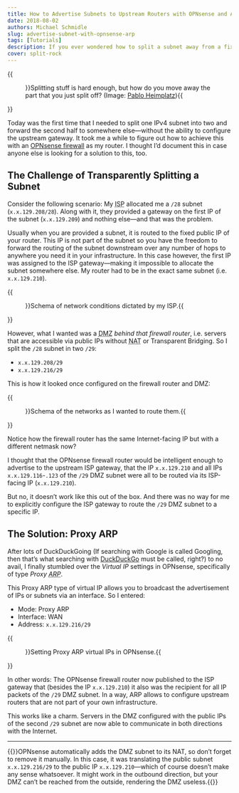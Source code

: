 ```yaml
---
title: How to Advertise Subnets to Upstream Routers with OPNsense and ARP
date: 2018-08-02
authors: Michael Schmidle
slug: advertise-subnet-with-opnsense-arp
tags: [Tutorials]
description: If you ever wondered how to split a subnet away from a fixed upstream gateway, here’s how you can achieve this with ARP in OPNsense. 
cover: split-rock
---
```


{{<figure src="/media/split-rock.jpg">}}Splitting stuff is hard enough, but how do you move away the part that you just split off? (Image: [Pablo Heimplatz](https://unsplash.com/photos/an3qaxZ-2bY)){{</figure>}}

Today was the first time that I needed to split one IPv4 subnet into two and forward the second half to somewhere else—without the ability to configure the upstream gateway. It took me a while to figure out how to achieve this with an [OPNsense firewall](https://opnsense.org/) as my router. I thought I’d document this in case anyone else is looking for a solution to this, too.

## The Challenge of Transparently Splitting a Subnet

Consider the following scenario: My <abbr title="Internet Service Provider">ISP</abbr> allocated me a ``/28`` subnet (``x.x.129.208/28``). Along with it, they provided a gateway on the first IP of the subnet (``x.x.129.209``) and nothing else—and that was the problem.

Usually when you are provided a subnet, it is routed to the fixed public IP of your router. This IP is not part of the subnet so you have the freedom to forward the routing of the subnet downstream over any number of hops to anywhere you need it in your infrastructure. In this case however, the first IP was assigned to the ISP gateway—making it impossible to allocate the subnet somewhere else. My router had to be in the exact same subnet (i.e. ``x.x.129.210``).

{{<figure src="/media/advertise-subnet-with-opnsense-arp-1.png">}}Schema of network conditions dictated by my ISP.{{</figure>}}

However, what I wanted was a <abbr title="Demilitarized Zone">DMZ</abbr> *behind that firewall router*, i.e. servers that are accessible via public IPs without <abbr title="Network Address Translation">NAT</abbr> or Transparent Bridging. So I split the ``/28`` subnet in two ``/29``:

* ``x.x.129.208/29``
* ``x.x.129.216/29``

This is how it looked once configured on the firewall router and DMZ:

{{<figure src="/media/advertise-subnet-with-opnsense-arp-2.png">}}Schema of the networks as I wanted to route them.{{</figure>}}

Notice how the firewall router has the same Internet-facing IP but with a different netmask now?

I thought that the OPNsense firewall router would be intelligent enough to advertise to the upstream ISP gateway, that the IP ``x.x.129.210`` and all IPs ``x.x.129.116``-``.123`` of the ``/29`` DMZ subnet were all to be routed via its ISP-facing IP (``x.x.129.210``).

But no, it doesn’t work like this out of the box. And there was no way for me to explicitly configure the ISP gateway to route the ``/29`` DMZ subnet to a specific IP.

## The Solution: Proxy ARP

After lots of DuckDuckGoing (If searching with Google is called Googling, then that’s what searching with [DuckDuckGo](https://duckduckgo.com) must be called, right?) to no avail, I finally stumbled over the *Virtual IP* settings in OPNsense, specifically of type *Proxy <abbr title="Address Resolution Protocol">ARP</title>*.

This Proxy ARP type of virtual IP allows you to broadcast the advertisement of IPs or subnets via an interface. So I entered:

* Mode: Proxy ARP
* Interface: WAN
* Address: ``x.x.129.216/29``

{{<figure src="/media/opnsense-virtual-ip-proxy-arp.png">}}Setting Proxy ARP virtual IPs in OPNsense.{{</figure>}}

In other words: The OPNsense firewall router now published to the ISP gateway that (besides the IP ``x.x.129.210``) it also was the recipient for all IP packets of the ``/29`` DMZ subnet. In a way, ARP allows to configure upstream routers that are not part of your own infrastructure.

This works like a charm. Servers in the DMZ configured with the public IPs of the second ``/29`` subnet are now able to communicate in both directions with the Internet.

---

{{<note class="is-info">}}OPNsense automatically adds the DMZ subnet to its NAT, so don’t forget to remove it manually. In this case, it was translating the public subnet ``x.x.129.216/29`` to the public IP ``x.x.129.210``—which of course doesn’t make any sense whatsoever. It might work in the outbound direction, but your DMZ can’t be reached from the outside, rendering the DMZ useless.{{</note>}}
